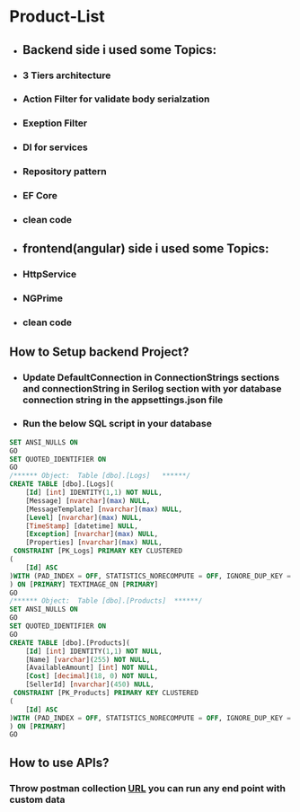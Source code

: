 # Product-List
- ## Backend  side i used some Topics:
 - ### 3 Tiers architecture
 - ### Action Filter for validate body serialzation
 - ### Exeption Filter
 - ### DI for services
 - ### Repository pattern
 - ### EF Core
 - ### clean code

- ## frontend(angular) side i used some Topics:
 - ### HttpService
 - ### NGPrime
 - ### clean code

## How to Setup backend Project?
- ### Update **DefaultConnection** in **ConnectionStrings** sections and **connectionString** in **Serilog** section with yor database connection string in the **appsettings.json** file
- ### Run the below SQL script in your database

```sql
SET ANSI_NULLS ON
GO
SET QUOTED_IDENTIFIER ON
GO
/****** Object:  Table [dbo].[Logs]   ******/
CREATE TABLE [dbo].[Logs](
	[Id] [int] IDENTITY(1,1) NOT NULL,
	[Message] [nvarchar](max) NULL,
	[MessageTemplate] [nvarchar](max) NULL,
	[Level] [nvarchar](max) NULL,
	[TimeStamp] [datetime] NULL,
	[Exception] [nvarchar](max) NULL,
	[Properties] [nvarchar](max) NULL,
 CONSTRAINT [PK_Logs] PRIMARY KEY CLUSTERED 
(
	[Id] ASC
)WITH (PAD_INDEX = OFF, STATISTICS_NORECOMPUTE = OFF, IGNORE_DUP_KEY = OFF, ALLOW_ROW_LOCKS = ON, ALLOW_PAGE_LOCKS = ON, OPTIMIZE_FOR_SEQUENTIAL_KEY = OFF) ON [PRIMARY]
) ON [PRIMARY] TEXTIMAGE_ON [PRIMARY]
GO
/****** Object:  Table [dbo].[Products]  ******/
SET ANSI_NULLS ON
GO
SET QUOTED_IDENTIFIER ON
GO
CREATE TABLE [dbo].[Products](
	[Id] [int] IDENTITY(1,1) NOT NULL,
	[Name] [varchar](255) NOT NULL,
	[AvailableAmount] [int] NOT NULL,
	[Cost] [decimal](18, 0) NOT NULL,
	[SellerId] [nvarchar](450) NULL,
 CONSTRAINT [PK_Products] PRIMARY KEY CLUSTERED 
(
	[Id] ASC
)WITH (PAD_INDEX = OFF, STATISTICS_NORECOMPUTE = OFF, IGNORE_DUP_KEY = OFF, ALLOW_ROW_LOCKS = ON, ALLOW_PAGE_LOCKS = ON, OPTIMIZE_FOR_SEQUENTIAL_KEY = OFF) ON [PRIMARY]
) ON [PRIMARY]
GO

```

## How to use APIs?
### Throw postman collection [URL](https://documenter.getpostman.com/view/9247279/2sA2r6Y4w2) you can run any end point with custom data
